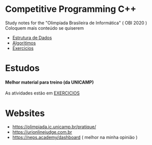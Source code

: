 # Competitive Programming C++
Study notes for the "Olimpíada Brasileira de Informática" ( OBI 2020 )  
Coloquem mais conteúdo se quiserem
- [Estrutura de Dados](/dados/)
- [Algoritimos](/ALGORITIMOS.md)
- [Exercicios](/EXERCICIOS.md)

# Estudos
#### Melhor material para treino (da UNICAMP)   
As atividades estão em [EXERCICIOS](/EXERCICIOS.md)  

# Websites
- https://olimpiada.ic.unicamp.br/pratique/
- https://urionlinejudge.com.br
- https://neps.academy/dashboard ( melhor na minha opinião )
